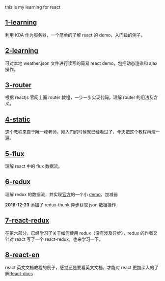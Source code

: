 this is my learning for react

## [1-learning](https://github.com/songjinzhong/react-learning/tree/master/1-learning)

利用 KOA 作为服务器，一个简单的了解 react 的 demo，入门级的例子。

## [2-learning](https://github.com/songjinzhong/react-learning/tree/master/first-learning)

可对本地 weather.json 文件进行读写的简易 react demo，包括动态渲染和 ajax 操作。

## [3-router](https://github.com/songjinzhong/react-learning/tree/master/3-router)

根据 reactjs 官网上面 router 教程，一步一步实现代码，理解 router 的用法及含义。

## [4-static](https://github.com/songjinzhong/react-learning/tree/master/4-static) 

这个教程来自于阮一峰老师，刚入门的时候就已经看过了，今天把这个教程再理一遍。

## [5-flux](https://github.com/songjinzhong/react-learning/tree/master/5-flux)

理解 react 中的 flux 数据流。

## [6-redux](https://github.com/songjinzhong/react-learning/tree/master/6-redux)

理解 redux 的数据流，并实现[官方](https://github.com/reactjs/redux)的一个小 [demo](https://songjinzhong.github.io/react-learning/6-redux/)，加减器

**2016-12-23** 添加了 redux-thunk 异步获取 json 数据操作

## [7-react-redux](https://github.com/songjinzhong/react-learning/tree/master/7-react-redux)

在第六部分，已经学习了关于如何使用 redux（没有涉及异步），redux 的作者又针对 react 写了一个 react-redux，也来学习一下。

## [8-react-en](https://github.com/songjinzhong/react-learning/tree/master/8-react-en)

react 英文文档教程的例子，感觉还是要看英文文档，才能对 react 更加深入的了解[React-docs](https://facebook.github.io/react/docs/hello-world.html)
